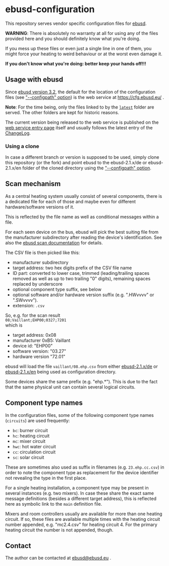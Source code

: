 # ebusd-configuration

This repository serves vendor specific configuration files for [ebusd](https://github.com/john30/ebusd).


**WARNING**: There is absolutely no warranty at all for using any of the files
provided here and you should definitely know what you're doing.

If you mess up these files or even just a single line in one of them, you might force your heating to weird behaviour or at the worst even damage it.

**If you don't know what you're doing: better keep your hands off!!!**


## Usage with ebusd

Since [ebusd version 3.2](https://github.com/john30/ebusd/tree/v3.2), the default for the location of the configuration files (see ["--configpath" option](https://github.com/john30/ebusd/wiki/2.-Run#message-configuration-options)) is the web service at https://cfg.ebusd.eu/ .

**Note**: For the time being, only the files linked to by the [`latest`](https://github.com/john30/ebusd-configuration/blob/master/latest) folder are served. The other folders are kept for historic reasons.

The current version being released to the web service is published on the [web service entry page](https://cfg.ebusd.eu/) itself and usually follows the latest entry of the [ChangeLog](https://github.com/john30/ebusd-configuration/blob/master/ChangeLog.md).


### Using a clone

In case a different branch or version is supposed to be used, simply clone this repository (or the fork) and point ebusd to the ebusd-2.1.x/de or ebusd-2.1.x/en folder of the cloned directory using the ["--configpath" option](https://github.com/john30/ebusd/wiki/2.-Run#message-configuration-options).


## Scan mechanism
As a central heating system usually consist of several components, there is a dedicated file for each of those and maybe even for different hardware/software versions of it.

This is reflected by the file name as well as conditional messages within a file.

For each seen device on the bus, ebusd will pick the best suiting file from the manufacturer subdirectory after reading the device's identification.
See also the [ebusd scan documentation](https://github.com/john30/ebusd/wiki/3.-Commands#scan) for details.

The CSV file is then picked like this:
* manufacturer subdirectory
* target address: two hex digits prefix of the CSV file name
* ID part: converted to lower case, trimmed (leading/trailing spaces removed as well as up to two trailing "0" digits), remaining spaces replaced by underscore
* optional component type suffix, see below
* optional software and/or hardware version suffix (e.g. ".HWvvvv" or ".SWvvvv").
* extension: `.csv`

So, e.g. for the scan result  
`08;Vaillant;EHP00;0327;7201`  
which is
* target address: 0x08
* manufacturer 0xB5: Vaillant
* device id: "EHP00"
* software version: "03.27"
* hardware version "72.01"

ebusd will load the file `vaillant/08.ehp.csv` from either [ebusd-2.1.x/de](https://github.com/john30/ebusd-configuration/blob/master/ebusd-2.1.x/de/vaillant/08.ehp.csv) or [ebusd-2.1.x/en](https://github.com/john30/ebusd-configuration/blob/master/ebusd-2.1.x/en/vaillant/08.ehp.csv) being used as configuration directory.

Some devices share the same prefix (e.g. "ehp.*"). This is due to the fact
that the same physical unit can contain several logical circuits.


## Component type names

In the configuration files, some of the following component type names (`circuits`) are used frequently:

* `bc`: burner circuit
* `hc`: heating circuit
* `mc`: mixer circuit
* `hwc`: hot water circuit
* `cc`: circulation circuit
* `sc`: solar circuit

These are sometimes also used as suffix in filenames (e.g. `23.ehp.cc.csv`) in order to note the component type as replacement for the device identifier not revealing the type in the first place.

For a single heating installation, a component type may be present in several instances (e.g. two mixers). In case these share the exact same message definitions (besides a different target address), this is reflected here as symbolic link to the `main` definition file.

Mixers and room controllers usually are available for more than one heating
circuit. If so, these files are available multiple times with the heating
circuit number appended, e.g. "mc2.4.csv" for heating circuit 4. For the
primary heating circuit the number is not appended, though.


## Contact

The author can be contacted at ebusd@ebusd.eu .
